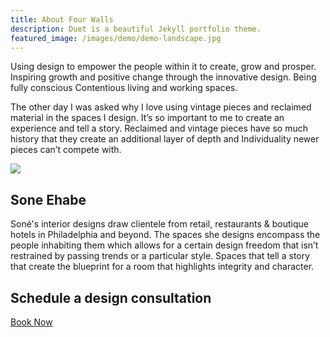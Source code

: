 ```yaml
---
title: About Four Walls
description: Duet is a beautiful Jekyll portfolio theme.
featured_image: /images/demo/demo-landscape.jpg
---
```


Using design to empower the people within it to create, grow and prosper. Inspiring growth and positive change through the innovative design. Being fully conscious
Contentious living and working spaces.

The other day I was asked why I love using vintage pieces and reclaimed material in the spaces I design. It’s so important to me to create an experience and tell a story. Reclaimed and vintage pieces have so much history that they create an additional layer of depth and Individuality newer pieces can’t compete with.

![](/images/sone/sone-ehabe_11.jpg)

## Sone Ehabe

Soné's interior designs draw clientele from retail, restaurants & boutique hotels in Philadelphia and beyond. The spaces she designs encompass the people inhabiting them which allows for a certain design freedom that isn’t restrained by passing trends or a particular style. Spaces that tell a story that create the blueprint for a room that highlights integrity and character.

## Schedule a design consultation

<a href="/" class="button button--large button--overlay">Book Now</a>